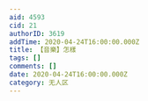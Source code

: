 ```yaml
---
aid: 4593
cid: 21
authorID: 3619
addTime: 2020-04-24T16:00:00.000Z
title: 【音樂】怎樣
tags: []
comments: []
date: 2020-04-24T16:00:00.000Z
category: 无人区
---
```



